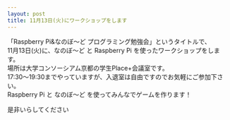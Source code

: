 ```yaml
---
layout: post
title: 11月13日(火)にワークショップをします
---
```


「Raspberry Pi&なのぼ〜ど プログラミング勉強会」というタイトルで、  
11月13日(火)に、なのぼ〜ど と Raspberry Pi を使ったワークショップをします。  
場所は大学コンソーシアム京都の学生Place+会議室です。  
17:30〜19:30までやっていますが、入退室は自由ですのでお気軽にご参加下さい。  
Raspberry Pi と なのぼ〜ど を使ってみんなでゲームを作ります！  

是非いらしてください  